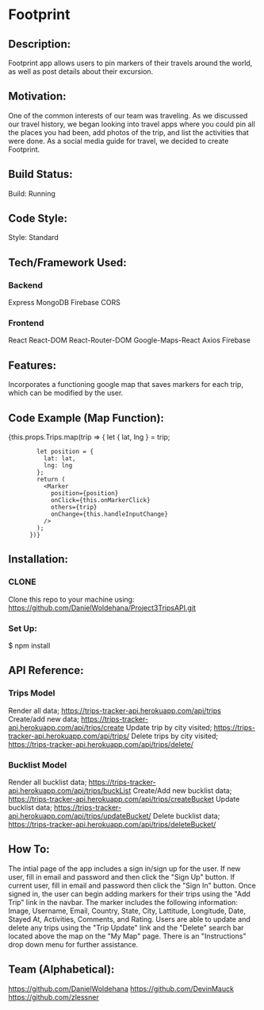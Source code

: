 # Footprint

## Description:

Footprint app allows users to pin markers of their travels around the world, as well as post details about their excursion.

## Motivation:

One of the common interests of our team was traveling. As we discussed our travel history, we began looking into travel apps where you could pin all the places you had been, add photos of the trip, and list the activities that were done. As a social media guide for travel, we decided to create Footprint.

## Build Status:

Build: Running

## Code Style:

Style: Standard

## Tech/Framework Used:

### Backend

Express
MongoDB
Firebase
CORS

### Frontend

React
React-DOM
React-Router-DOM
Google-Maps-React
Axios
Firebase

## Features:

Incorporates a functioning google map that saves markers for each trip, which can be modified by the user.

## Code Example (Map Function):

<Map
          google={this.props.google}
          zoom={2}
          style={mapStyles}
          initialCenter={this.state.initCenter}
          onDragend={this.centerMoved}
          bounds={this.state.bounds}
          onClick={this.onMapClicked}
          onChange={this.handleInputChange}
        >
{this.props.Trips.map(trip => {
let { lat, lng } = trip;

            let position = {
              lat: lat,
              lng: lng
            };
            return (
              <Marker
                position={position}
                onClick={this.onMarkerClick}
                others={trip}
                onChange={this.handleInputChange}
              />
            );
          })}

## Installation:

### CLONE

Clone this repo to your machine using: https://github.com/DanielWoldehana/Project3TripsAPI.git

### Set Up:

$ npm install

## API Reference:

### Trips Model

Render all data; https://trips-tracker-api.herokuapp.com/api/trips
Create/add new data; https://trips-tracker-api.herokuapp.com/api/trips/create
Update trip by city visited; https://trips-tracker-api.herokuapp.com/api/trips/<cityVisited>
Delete trips by city visited; https://trips-tracker-api.herokuapp.com/api/trips/delete/<cityVisited>

### Bucklist Model

Render all bucklist data; https://trips-tracker-api.herokuapp.com/api/trips/buckList
Create/Add new bucklist data; https://trips-tracker-api.herokuapp.com/api/trips/createBucket
Update bucklist data; https://trips-tracker-api.herokuapp.com/api/trips/updateBucket/<nameOfSite>
Delete bucklist data; https://trips-tracker-api.herokuapp.com/api/trips/deleteBucket/<nameOfSite>

## How To:

The intial page of the app includes a sign in/sign up for the user. If new user, fill in email and password and then click the "Sign Up" button. If current user, fill in email and password then click the "Sign In" button. Once signed in, the user can begin adding markers for their trips using the "Add Trip" link in the navbar. The marker includes the following information: Image, Username, Email, Country, State, City, Lattitude, Longitude, Date, Stayed At, Activities, Comments, and Rating. Users are able to update and delete any trips using the "Trip Update" link and the "Delete" search bar located above the map on the "My Map" page. There is an "Instructions" drop down menu for further assistance.

## Team (Alphabetical):

https://github.com/DanielWoldehana
https://github.com/DevinMauck
https://github.com/zlessner
